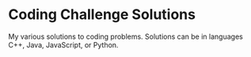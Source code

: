# Coding Challenge Solutions
My various solutions to coding problems. Solutions can be in languages C++, Java, JavaScript, or Python.
